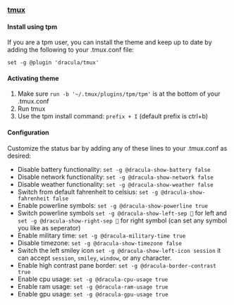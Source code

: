 ### [tmux](https://github.com/tmux/tmux/wiki)

#### Install using tpm

If you are a tpm user, you can install the theme and keep up to date by adding the following to your .tmux.conf file:

	set -g @plugin 'dracula/tmux'

#### Activating theme

1. Make sure  `run -b '~/.tmux/plugins/tpm/tpm'` is at the bottom of your .tmux.conf
2. Run tmux
3. Use the tpm install command: `prefix + I` (default prefix is ctrl+b)

#### Configuration

Customize the status bar by adding any of these lines to your .tmux.conf as desired:  
* Disable battery functionality: `set -g @dracula-show-battery false`
* Disable network functionality: `set -g @dracula-show-network false`
* Disable weather functionality: `set -g @dracula-show-weather false`
* Switch from default fahrenheit to celsius: `set -g @dracula-show-fahrenheit false`
* Enable powerline symbols: `set -g @dracula-show-powerline true`
* Switch powerline symbols `set -g @dracula-show-left-sep ` for left and `set -g @dracula-show-right-sep ` for right symbol (can set any symbol you like as seperator)
* Enable military time: `set -g @dracula-military-time true`
* Disable timezone: `set -g @dracula-show-timezone false`
* Switch the left smiley icon `set -g @dracula-show-left-icon session` it can accept `session`, `smiley`, `window`, or any character.
* Enable high contrast pane border: `set -g @dracula-border-contrast true`
* Enable cpu usage: `set -g @dracula-cpu-usage true`
* Enable ram usage: `set -g @dracula-ram-usage true`
* Enable gpu usage: `set -g @dracula-gpu-usage true`
